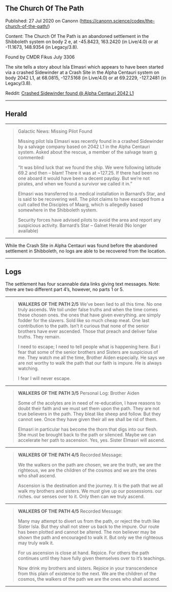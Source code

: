 ## The Church Of The Path

Published: 27 Jul 2020 on Canonn (https://canonn.science/codex/the-church-of-the-path/)

Content: The Church Of The Path is an abandoned settlement in the Shibboleth system on body 2 e, at -45.8423, 163.2420 (in Live/4.0) or at -11.1673, 148.9354 (in Legacy/3.8).

Found by CMDR Fikus July 3306

The site tells a story about Isla Elmasri which appears to have been started via a crashed Sidewinder at a Crash Site in the Alpha Centauri system on body 2042 L1, at 68.0815, -127.5168 (in Live/4.0) or at 69.2229, -127.2481 (in Legacy/3.8).

Reddit: [Crashed Sidewinder found @ Alpha Centauri 2042 L1](https://www.reddit.com/r/EliteDangerous/comments/7hhgjk/crashed_sidewinder_found_alpha_centauri_2042_l1/)

* * *

## Herald

* * *

> 
> Galactic News: Missing Pilot Found
> 
> Missing pilot lsla Elmasri was recently found in a crashed Sidewinder by a salvage company based on 2042 L1 in the Alpha Centauri system. Asked about the rescue, a member of the salvage team g commented:
> 
> “It was blind luck that we found the ship. We were following latitude 69.2 and then – blam! There it was at ~127.25. If there had been no one aboard it would have been a decent payday. But we’re not pirates, and when we found a survivor we called it in.”
> 
> Elmasri was transferred to a medical installation in Barnard’s Star, and is said to be recovering well. The pilot claims to have escaped from a cult called the Disciples of Maarg, which is allegedly based somewhere in the Shibboleth system.
> 
> Security forces have advised pilots to avoid the area and report any suspicious activity.
> Barnard’s Star – Galnet Herald (No longer available)

* * *

While the Crash Site in Alpha Centauri was found before the abandoned settlement in Shibboleth, no logs are able to be recovered from the location.

* * *

## Logs

The settlement has four scannable data links giving text messages. Note: there are two different part 4’s, however, no parts 1 or 5.

* * *

> 
> **WALKERS OF THE PATH 2/5**
> We’ve been lied to all this time. No one truly ascends. We toil under false truths and when the time comes these chosen ones. the ones that have given everything. are simply fodder for the slavers. Sold like so much cheap meat. One last contribution to the path. Isn’t it curious that none of the senior brothers have ever ascended. Those that preach and deliver false truths. They remain.
> 
> I need to escape; I need to tell people what is happening here. But i fear that some of the senior brothers and
> Sisters are suspicious of me. They watch me all the time, Brother Aiden especially. He says we are not worthy to walk the path that our faith is impure. He is always watching.
> 
> I fear I will never escape.

* * *

> 
> **WALKERS OF THE PATH 3/5**
> Personal Log: Brother Aiden
> 
> Some of the acolytes are in need of re-education, I have reasons to doubt their faith and we must set them upon the path. They are not true believers in the path. They bleat like sheep and follow. But they cannot see. Once they have given their all we shall be rid of them.
> 
> Elmasri in particular has become the thorn that digs into our flesh. She must be brought back to the path or silenced. Maybe we can accelerate her path to ascension.
> Yes, yes. Sister Elmasri will ascend.

* * *

> 
> **WALKERS OF THE PATH 4/5**
> Recorded Message:
> 
> We the walkers on the path are chosen, we are the truth, we are the righteous, we are the children of the cosmos and we are the ones who shall ascend.
> 
> Ascension is the destination and the journey. It is the path that we all walk my brothers and sisters. We must give up our possessions. our riches. our senses over to it. Only then can we truly ascend.

* * *

> 
> **WALKERS OF THE PATH 4/5**
> Recorded Message:
> 
> Many may attempt to divert us from the path, or reject the truth like Sister Isla. But they shall not steer us back to the
> impure. Our route has been plotted and cannot be altered. The non believer may be shown the path and encouraged to walk it. But only we the righteous may truly walk it.
> 
> For us ascension is close at hand. Rejoice. For others the path continues until they have fully given themselves over to it’s teachings.
> 
> Now drink my brothers and sisters. Rejoice in your transcendence from this plain of existence to the next. We are the children of the cosmos, the walkers of the path we are the ones who shall ascend.

* * *